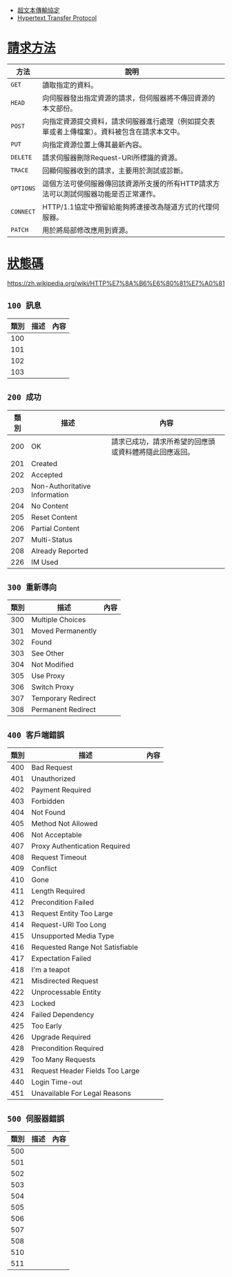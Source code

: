- [超文本傳輸協定](https://zh.wikipedia.org/wiki/%E8%B6%85%E6%96%87%E6%9C%AC%E4%BC%A0%E8%BE%93%E5%8D%8F%E8%AE%AE)
- [Hypertext Transfer Protocol](https://en.wikipedia.org/wiki/Hypertext_Transfer_Protocol)






# [請求方法](https://zh.wikipedia.org/wiki/%E8%B6%85%E6%96%87%E6%9C%AC%E4%BC%A0%E8%BE%93%E5%8D%8F%E8%AE%AE#%E8%AF%B7%E6%B1%82%E6%96%B9%E6%B3%95)
|方法 | 說明 |
|-|-|
|`GET`|讀取指定的資料。|
|`HEAD`|向伺服器發出指定資源的請求，但伺服器將不傳回資源的本文部份。|
|`POST`|向指定資源提交資料，請求伺服器進行處理（例如提交表單或者上傳檔案）。資料被包含在請求本文中。|
|`PUT`|向指定資源位置上傳其最新內容。|
|`DELETE`|請求伺服器刪除Request-URI所標識的資源。|
|`TRACE`|回顯伺服器收到的請求，主要用於測試或診斷。|
|`OPTIONS`|這個方法可使伺服器傳回該資源所支援的所有HTTP請求方法可以測試伺服器功能是否正常運作。|
|`CONNECT`|HTTP/1.1協定中預留給能夠將連接改為隧道方式的代理伺服器。|
|`PATCH`|用於將局部修改應用到資源。|
#  [狀態碼](https://zh.wikipedia.org/wiki/HTTP%E7%8A%B6%E6%80%81%E7%A0%81)

https://zh.wikipedia.org/wiki/HTTP%E7%8A%B6%E6%80%81%E7%A0%81

## `100 訊息`
|類別|描述|內容|
|-|-|-|
|100|||
|101|||
|102|||
|103|||
## `200 成功`
|類別|描述|內容|
|-|-|-|
|200|OK|請求已成功，請求所希望的回應頭或資料體將隨此回應返回。|
|201|Created||
|202|Accepted||
|203|Non-Authoritative Information||
|204|No Content||
|205|Reset Content||
|206|Partial Content||
|207|Multi-Status||
|208|Already Reported||
|226|IM Used||
## `300 重新導向`
|類別|描述|內容|
|-|-|-|
|300|Multiple Choices||
|301|Moved Permanently||
|302|Found||
|303|See Other||
|304|Not Modified||
|305|Use Proxy||
|306|Switch Proxy||
|307|Temporary Redirect||
|308|Permanent Redirect||
## `400 客戶端錯誤`
|類別|描述|內容|
|-|-|-|
|400|Bad Request||
|401|Unauthorized||
|402|Payment Required||
|403|Forbidden||
|404|Not Found||
|405|Method Not Allowed||
|406|Not Acceptable||
|407|Proxy Authentication Required||
|408|Request Timeout||
|409|Conflict||
|410|Gone||
|411|Length Required||
|412|Precondition Failed||
|413|Request Entity Too Large||
|414|Request-URI Too Long||
|415|Unsupported Media Type||
|416|Requested Range Not Satisfiable||
|417|Expectation Failed||
|418|I'm a teapot||
|421|Misdirected Request||
|422|Unprocessable Entity||
|423|Locked||
|424|Failed Dependency||
|425|Too Early||
|426|Upgrade Required||
|428|Precondition Required||
|429|Too Many Requests||
|431|Request Header Fields Too Large||
|440|Login Time-out||
|451|Unavailable For Legal Reasons||
## `500 伺服器錯誤`
|類別|描述|內容|
|-|-|-|
|500|||
|501|||
|502|||
|503|||
|504|||
|505|||
|506|||
|507|||
|508|||
|510|||
|511|||













